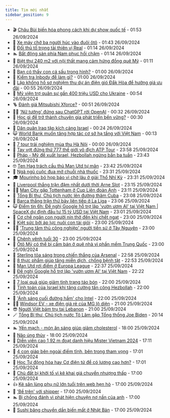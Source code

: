 ```yaml
---
title: Tim mới nhất
sidebar_position: 9
---
```


<!-- vnexpress-tin-moi-nhat:START -->
- 🎬 [Châu Bùi biến hóa phong cách khi dự show quốc tế](https://vnexpress.net/chau-bui-bien-hoa-phong-cach-khi-du-show-quoc-te-4796342.html) - 01:53 26/09/2024
- 🐎 [Xe máy chở ba người húc vào đuôi ôtô](https://vnexpress.net/xe-may-cho-ba-nguoi-huc-vao-duoi-oto-4797111.html) - 01:43 26/09/2024
- 🦍 [Đối thủ tố trọng tài thiên vị Real](https://vnexpress.net/doi-thu-to-trong-tai-thien-vi-real-4797131.html) - 01:14 26/09/2024
- 🏊 [Bất động sản phía Nam phục hồi chậm](https://vnexpress.net/bat-dong-san-phia-nam-phuc-hoi-cham-4797117.html) - 01:14 26/09/2024
- 🎊 [Biệt thự 240 m2 với nội thất mang cảm hứng đồng quê Mỹ](https://vnexpress.net/biet-thu-240-m2-voi-noi-that-mang-cam-hung-dong-que-my-4796508.html) - 01:11 26/09/2024
- 🎃 [Bạn có thấy con cá sấu trong hình?](https://vnexpress.net/ban-co-thay-con-ca-sau-trong-hinh-4796935.html) - 01:00 26/09/2024
- 🧰 [Kiểm tra Inbody để làm gì?](https://vnexpress.net/kiem-tra-inbody-de-lam-gi-4797090.html) - 01:00 26/09/2024
- 🔭 [Lập khống hồ sơ nghiệm thu dự án điện gió Đắk Hòa để hưởng giá ưu đãi](https://vnexpress.net/lap-khong-ho-so-du-an-dien-gio-dak-hoa-de-huong-gia-uu-dai-4797110.html) - 00:55 26/09/2024
- 🫶 [Mỹ viện trợ quân sự gần 400 triệu USD cho Ukraine](https://vnexpress.net/my-vien-tro-quan-su-gan-400-trieu-usd-cho-ukraine-4797109.html) - 00:54 26/09/2024
- 🪜 [Đánh giá Mitsubishi Xforce?](https://vnexpress.net/danh-gia-mitsubishi-xforce-4797114.html) - 00:51 26/09/2024
- 👨‍🏫 [&#39;Nữ tướng&#39; đứng sau ChatGPT rời OpenAI](https://vnexpress.net/nu-tuong-dung-sau-chatgpt-roi-openai-4797103.html) - 00:32 26/09/2024
- 🎊 [Học gì để trở thành chuyên gia phát triển bền vững?](https://vnexpress.net/hoc-gi-de-tro-thanh-chuyen-gia-phat-trien-ben-vung-4796952.html) - 00:30 26/09/2024
- 🎊 [Dân quân Iraq tập kích cảng Israel](https://vnexpress.net/dan-quan-iraq-tap-kich-cang-israel-4797095.html) - 00:24 26/09/2024
- 😺 [World Bank muốn tăng hợp tác cơ sở hạ tầng với Việt Nam](https://vnexpress.net/world-bank-muon-tang-hop-tac-co-so-ha-tang-voi-viet-nam-4797107.html) - 00:13 26/09/2024
- 🐘 [7 tour trải nghiệm mùa thu Hà Nội](https://vnexpress.net/7-tour-trai-nghiem-mua-thu-ha-noi-4796856.html) - 00:00 26/09/2024
- 🌁 [Tay vợt đứng thứ 777 thế giới vô địch ATP Tour](https://vnexpress.net/tay-vot-dung-thu-777-the-gioi-vo-dich-atp-tour-4797104.html) - 23:58 25/09/2024
- 🐲 [Pháp - Mỹ đề xuất Israel, Hezbollah ngừng bắn ba tuần](https://vnexpress.net/phap-my-de-xuat-israel-hezbollah-ngung-ban-ba-tuan-4797093.html) - 23:43 25/09/2024
- 🤓 [Ten Hag trách cầu thủ Man Utd tự mãn](https://vnexpress.net/ten-hag-trach-cau-thu-man-utd-tu-man-4796785.html) - 23:42 25/09/2024
- 💪 [Ngã ngũ cuộc đua mở chuỗi nhà thuốc](https://vnexpress.net/nga-ngu-cuoc-dua-mo-chuoi-nha-thuoc-4797078.html) - 23:31 25/09/2024
- 🎓 [Mourinho bỏ họp báo vì chờ lâu ở giải Thổ Nhĩ Kỳ](https://vnexpress.net/mourinho-bo-hop-bao-vi-cho-lau-o-giai-tho-nhi-ky-4797087.html) - 23:31 25/09/2024
- 🫣 [Liverpool thắng trận đậm nhất dưới thời Arne Slot](https://vnexpress.net/liverpool-thang-tran-dam-nhat-duoi-thoi-arne-slot-4797096.html) - 23:15 25/09/2024
- 🧑‍💻 [Man City gặp Tottenham ở Cup Liên đoàn Anh](https://vnexpress.net/man-city-gap-tottenham-o-cup-lien-doan-anh-4797091.html) - 23:11 25/09/2024
- 🐲 [Tổng Bí thư, Chủ tịch nước lên đường thăm Cuba](https://vnexpress.net/tong-bi-thu-chu-tich-nuoc-len-duong-tham-cuba-4797047.html) - 23:08 25/09/2024
- 🌝 [Barca thắng trận thứ bảy liên tiếp ở La Liga](https://vnexpress.net/barca-thang-tran-thu-bay-lien-tiep-o-la-liga-4797089.html) - 23:06 25/09/2024
- 😺 [Điểm tin 6h: Đề nghị Google hỗ trợ lập &#39;vườn ươm AI&#39; tại Việt Nam | SpaceX dự định đầu tư 15 tỷ USD tại Việt Nam](https://vnexpress.net/diem-tin-6h-de-nghi-google-ho-tro-lap-vuon-uom-ai-tai-viet-nam-spacex-du-dinh-dau-tu-15-ty-usd-tai-viet-nam-4797094.html) - 23:01 25/09/2024
- 🐎 [Cơ chế ngăn con người nín thở đến khi chết ngạt](https://vnexpress.net/co-che-ngan-con-nguoi-nin-tho-den-khi-chet-ngat-4797041.html) - 23:00 25/09/2024
- 🎡 [Kiệt sức bởi áp lực nuôi con tài giỏi](https://vnexpress.net/kiet-suc-boi-ap-luc-nuoi-con-tai-gioi-4795871.html) - 23:00 25/09/2024
- 👨‍🏫 [&#39;Trung tâm thủ công nghiệp&#39; người tiền sử ở Tây Nguyên](https://vnexpress.net/trung-tam-thu-cong-nghiep-nguoi-tien-su-o-tay-nguyen-4795462.html) - 23:00 25/09/2024
- 🦆 [Chênh vênh tuổi 30](https://vnexpress.net/chenh-venh-tuoi-30-4795186.html) - 23:00 25/09/2024
- 🚦 [Ôtô Mỹ có thể bị cấm bán ở quê nhà vì phần mềm Trung Quốc](https://vnexpress.net/oto-my-co-the-bi-cam-ban-o-que-nha-vi-phan-mem-trung-quoc-4796723.html) - 23:00 25/09/2024
- 💫 [Sterling tỏa sáng trong chiến thắng của Arsenal](https://vnexpress.net/sterling-toa-sang-trong-chien-thang-cua-arsenal-4797092.html) - 22:58 25/09/2024
- 🎉 [8 thực phẩm giúp tăng miễn dịch, chống bệnh tật](https://vnexpress.net/8-thuc-pham-giup-tang-mien-dich-chong-benh-tat-4797066.html) - 22:53 25/09/2024
- 🌋 [Man Utd rơi điểm ở Europa League](https://vnexpress.net/man-utd-roi-diem-o-europa-league-4797088.html) - 22:37 25/09/2024
- 🤖 [Đề nghị Google hỗ trợ lập &#39;vườn ươm AI&#39; tại Việt Nam](https://vnexpress.net/de-nghi-google-ho-tro-lap-vuon-uom-ai-tai-viet-nam-4797076.html) - 22:22 25/09/2024
- 🦏 [7 loại quả giúp giảm tình trạng táo bón](https://vnexpress.net/7-loai-qua-giup-giam-tinh-trang-tao-bon-4796744.html) - 22:00 25/09/2024
- 🦩 [Tính toán của Israel khi tăng cường tấn công Hezbollah](https://vnexpress.net/tinh-toan-cua-israel-khi-tang-cuong-tan-cong-hezbollah-4796741.html) - 22:00 25/09/2024
- 👺 [&#39;Ánh sáng cuối đường hầm&#39; cho Intel](https://vnexpress.net/anh-sang-cuoi-duong-ham-cho-intel-4796480.html) - 22:00 25/09/2024
- 🧑‍🏫 [Windsor EV - xe điện giá rẻ của MG lộ diện](https://vnexpress.net/windsor-ev-xe-dien-gia-re-cua-mg-lo-dien-4796715.html) - 21:00 25/09/2024
- 😎 [Người Việt bám trụ tại Lebanon](https://vnexpress.net/nguoi-viet-bam-tru-tai-lebanon-4797072.html) - 21:00 25/09/2024
- 🪄 [Tổng Bí thư, Chủ tịch nước Tô Lâm gặp Tổng thống Joe Biden](https://vnexpress.net/tong-bi-thu-chu-tich-nuoc-to-lam-gap-tong-thong-joe-biden-4797085.html) - 20:14 25/09/2024
- 🏊 [Yến mạch - món ăn sáng giúp giảm cholesterol](https://vnexpress.net/yen-mach-mon-an-sang-giup-giam-cholesterol-4796898.html) - 18:00 25/09/2024
- 💃 [Não úng thủy](https://vnexpress.net/nao-ung-thuy-4796576.html) - 18:00 25/09/2024
- 🦆 [Diễn viên cao 1,92 m đoạt danh hiệu Mister Vietnam 2024](https://vnexpress.net/dien-vien-cao-1-92-m-doat-danh-hieu-mister-vietnam-2024-4796982.html) - 17:11 25/09/2024
- 🎊 [4 con giáp bên ngoài điềm tĩnh, bên trong tham vọng](https://vnexpress.net/4-con-giap-ben-ngoai-diem-tinh-ben-trong-tham-vong-4796587.html) - 17:01 25/09/2024
- 👺 [Học Tự động hóa hay Cơ điện tử để có lương cao hơn?](https://vnexpress.net/hoc-tu-dong-hoa-hay-co-dien-tu-de-co-luong-cao-hon-4796054.html) - 17:01 25/09/2024
- 🎡 [Chủ đất bị khởi tố vì kê khai giá chuyển nhượng thấp](https://vnexpress.net/nguoi-phu-nu-bi-khoi-to-vi-ke-khai-gia-chuyen-nhuong-dat-thap-4797064.html) - 17:00 25/09/2024
- 👍 [Kẻ săn lùng phụ nữ lớn tuổi trên web hẹn hò](https://vnexpress.net/ke-san-lung-phu-nu-lon-tuoi-tren-web-hen-ho-4797021.html) - 17:00 25/09/2024
- 🐎 [&#39;Bề trên&#39; với shipper](https://vnexpress.net/be-tren-voi-shipper-4796988.html) - 17:00 25/09/2024
- 🏊 [Bị chồng đánh vì phát hiện chuyện nợ nần của anh](https://vnexpress.net/bi-chong-danh-vi-phat-hien-chuyen-no-nan-cua-anh-4796957.html) - 17:00 25/09/2024
- 🦩 [Sushi băng chuyền dần biến mất ở Nhật Bản](https://vnexpress.net/sushi-bang-chuyen-dan-bien-mat-o-nhat-ban-4796917.html) - 17:00 25/09/2024<!-- vnexpress-tin-moi-nhat:END -->
